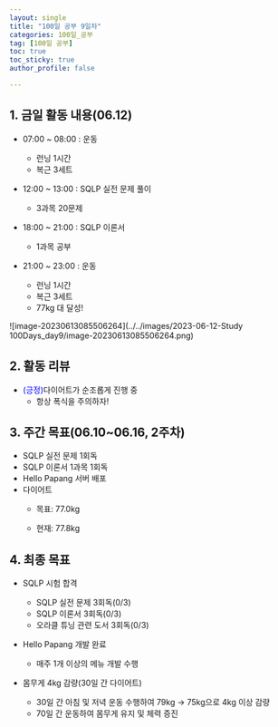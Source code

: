 ```yaml
---
layout: single
title: "100일 공부 9일차"
categories: 100일_공부
tag: [100일 공부]
toc: true
toc_sticky: true
author_profile: false

---
```


## 1. 금일 활동 내용(06.12)

* 07:00 ~ 08:00 : 운동
  * 런닝 1시간
  * 복근 3세트

* 12:00 ~ 13:00 : SQLP 실전 문제 풀이
  * 3과목 20문제

* 18:00 ~ 21:00 : SQLP 이론서
  * 1과목 공부

* 21:00 ~ 23:00 : 운동
  * 런닝 1시간
  * 복근 3세트
  * 77kg 대 달성!

![image-20230613085506264](../../images/2023-06-12-Study 100Days_day9/image-20230613085506264.png)

## 2. 활동 리뷰

* <span style = "color:blue">(긍정)</span>다이어트가 순조롭게 진행 중
  * 항상 폭식을 주의하자!




##  3. 주간 목표(06.10~06.16, 2주차)

* SQLP 실전 문제 1회독
* SQLP 이론서 1과목 1회독
* Hello Papang 서버 배포
* 다이어트
  * 목표: 77.0kg

  * 현재: 77.8kg



## 4. 최종 목표

* SQLP 시험 합격
  * SQLP 실전 문제 3회독(0/3)
  * SQLP 이론서 3회독(0/3)
  * 오라클 튜닝 관련 도서 3회독(0/3)
* Hello Papang 개발 완료
  * 매주 1개 이상의 메뉴 개발 수행

* 몸무게 4kg 감량(30일 간 다이어트)
  * 30일 간 아침 및 저녁 운동 수행하여 79kg -> 75kg으로 4kg 이상 감량
  * 70일 간 운동하여 몸무게 유지 및 체력 증진





